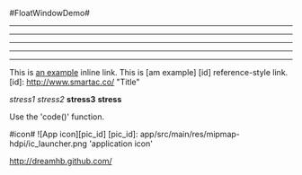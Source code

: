#FloatWindowDemo#
***
* * *
*****
- - -
-----------------------------------------
This is [an example](http://example.com/ "Title") inline link.
This is [am example] [id] reference-style link.
[id]: http://www.smartac.co/ "Title"

*stress1*
_stress2_
**stress3**
__stress__

Use the 'code()' function.

#icon#
![App icon][pic_id]
[pic_id]: app/src/main/res/mipmap-hdpi/ic_launcher.png 'application icon'

<http://dreamhb.github.com/>
